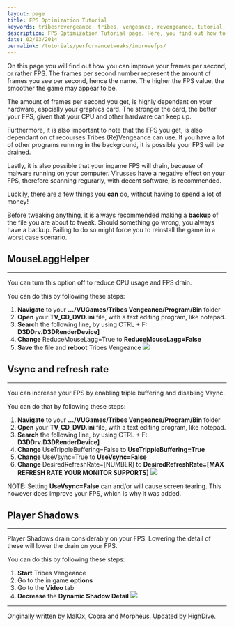 ```yaml
---
layout: page
title: FPS Optimization Tutorial
keywords: tribesrevengeance, tribes, vengeance, revengeance, tutorial, guide, fps, frames, per, second, optimization
description: FPS Optimization Tutorial page. Here, you find out how to optimize your FPS!
date: 02/03/2014
permalink: /tutorials/performancetweaks/improvefps/
---
```


On this page you will find out how you can improve your frames per second, or rather FPS. The frames per second number represent the amount of frames you see per second, hence the name. The higher the FPS value, the smoother the game may appear to be.

  

The amount of frames per second you get, is highly dependant on your hardware, espcially your graphics card. The stronger the card, the better your FPS, given that your CPU and other hardware can keep up.

Furthermore, it is also important to note that the FPS you get, is also dependant on of recourses Tribes (Re)Vengeance can use. If you have a lot of other programs running in the background, it is possible your FPS will be drained.

Lastly, it is also possible that your ingame FPS will drain, because of malware running on your computer. Virusses have a negative effect on your FPS, therefore scanning regurarly, with decent software, is recommended.

  

Luckily, there are a few things you **can** do, without having to spend a lot of money!

  

Before tweaking anything, it is always recommended making a **backup** of the file you are about to tweak. Should something go wrong, you always have a backup. Failing to do so might force you to reinstall the game in a worst case scenario.

  

## MouseLaggHelper

* * *

You can turn this option off to reduce CPU usage and FPS drain.

You can do this by following these steps:

1. **Navigate** to your **.../VUGames/Tribes Vengeance/Program/Bin** folder
2. **Open** your **TV\_CD\_DVD.ini** file, with a text editing program, like notepad.
3. **Search** the following line, by using CTRL + F: **D3DDrv.D3DRenderDevice]**
4. **Change** ReduceMouseLagg=True to **ReduceMouseLagg=False**
5. **Save** the file and **reboot** Tribes Vengeance
 ![](reducemouselagghelper.jpg)  

## Vsync and refresh rate

* * *

You can increase your FPS by enabling triple buffering and disabling Vsync.

You can do that by following these steps:

1. **Navigate** to your **.../VUGames/Tribes Vengeance/Program/Bin** folder
2. **Open** your **TV\_CD\_DVD.ini** file, with a text editing program, like notepad.
3. **Search** the following line, by using CTRL + F: **D3DDrv.D3DRenderDevice]**
4. **Change** UseTrippleBuffering=False to **UseTrippleBuffering=True**
4. **Change** UseVsync=True to **UseVsync=False**
5. **Change** DesiredRefreshRate=[NUMBER] to **DesiredRefreshRate=[MAX REFRESH RATE YOUR MONITOR SUPPORTS]**
![](vsyncandrefreshrate.jpg)

NOTE: Setting **UseVsync=False** can and/or will cause screen tearing. This however does improve your FPS, which is why it was added.

  

## Player Shadows

* * *

Player Shadows drain considerably on your FPS. Lowering the detail of these will lower the drain on your FPS.

You can do this by following these steps:

1. **Start** Tribes Vengeance
2. Go to the in game **options**
3. Go to the **Video** tab
4. **Decrease** the **Dynamic Shadow Detail**
 ![](shadowdetail.jpg)  
  

* * *
  

Originally written by MalOx, Cobra and Morpheus. Updated by HighDive.
